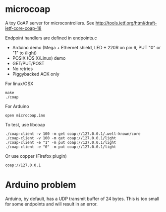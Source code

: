microcoap
=========

A toy CoAP server for microcontrollers.
See http://tools.ietf.org/html/draft-ietf-core-coap-18

Endpoint handlers are defined in endpoints.c

 * Arduino demo (Mega + Ethernet shield, LED + 220R on pin 6, PUT "0" or "1" to /light)
 * POSIX (OS X/Linux) demo
 * GET/PUT/POST
 * No retries
 * Piggybacked ACK only


For linux/OSX

    make
    ./coap

For Arduino

    open microcoap.ino

To test, use libcoap

    ./coap-client -v 100 -m get coap://127.0.0.1/.well-known/core
    ./coap-client -v 100 -m get coap://127.0.0.1/light
    ./coap-client -e "1" -m put coap://127.0.0.1/light
    ./coap-client -e "0" -m put coap://127.0.0.1/light

Or use copper (Firefox plugin)

    coap://127.0.0.1

Arduino problem
===============

Arduino, by default, has a UDP transmit buffer of 24 bytes. This is too small
for some endpoints and will result in an error.

